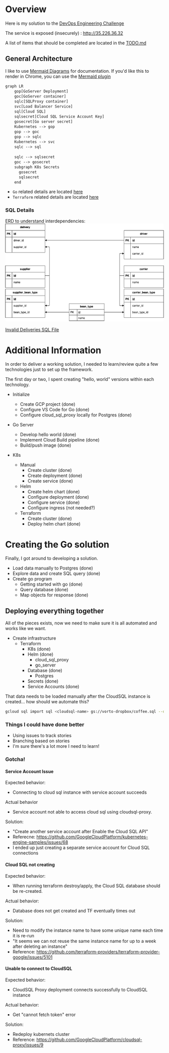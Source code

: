 # Overview

Here is my solution to the [DevOps Engineering Challenge](https://gist.github.com/VortoEng/53a027df8665b2bcca160b8256393f4f)

The service is exposed (insecurely) :
http://35.226.36.32

A list of items that should be completed are located in the [TODO.md](./TODO.md)

## General Architecture

I like to use [Mermaid Diagrams](https://mermaid-js.github.io/mermaid/#/) for documentation.  If you'd like this to render in Chrome, you can use the [Mermaid plugin](https://chrome.google.com/webstore/detail/github-%20-mermaid/goiiopgdnkogdbjmncgedmgpoajilohe?hl=en)

```mermaid
graph LR
    gop[GoServer Deployment]
    goc[GoServer container]
    sqlc[SQLProxy container]
    svc[Load Balancer Service]
    sql[Cloud SQL]
    sqlsecret[Cloud SQL Service Account Key]
    gosecret[Go server secret]
    Kubernetes --> gop
    gop --> goc
    gop --> sqlc
    Kubernetes --> svc
    sqlc --> sql

    sqlc --> sqlsecret
    goc --> gosecret
    subgraph K8s Secrets
      gosecret
      sqlsecret
    end
```

* `Go` related details are located [here](./go/README.md)
* `Terraform` related details are located [here](./terraform/README.md)

### SQL Details

ERD to understand interdependencies:
![img](./doc/vorto_coffee_erd.png)

[Invalid Deliveries SQL File](./manually_deploy/cloudsql/invalid_deliveries.sql)

# Additional Information

In order to deliver a working solution, I needed to learn/review quite a few technologies just to set up the framework.

The first day or two, I spent creating "hello, world" versions within each technology.

* Initialize
    * Create GCP project (done)
    * Configure VS Code for Go (done)
    * Configure cloud_sql_proxy locally for Postgres (done)

* Go Server
    * Develop hello world (done)
    * Implement Cloud Build pipeline (done)
    * Build/push image (done)
* K8s
    * Manual
        * Create cluster (done)
        * Create deployment (done)
        * Create service (done)
    * Helm
        * Create helm chart (done)
        * Configure deployment (done)
        * Configure service (done)
        * Configure ingress (not needed?)
    * Terraform
        * Create cluster (done)
        * Deploy helm chart (done)

# Creating the Go solution

Finally, I got around to developing a solution.

* Load data manually to Postgres (done)
* Explore data and create SQL query (done)
* Create go program
    * Getting started with go (done)
    * Query database (done)
    * Map objects for response (done)

## Deploying everything together

All of the pieces exists, now we need to make sure it is all automated and works like we want.

* Create infrastructure
    * Terraform
        * K8s (done)
        * Helm (done)
            * cloud_sql_proxy
            * go_server
        * Database (done)
            * Postgres
        * Secrets (done)
        * Service Accounts (done)

That data needs to be loaded manually after the CloudSQL instance is created... how should we automate this?
```sh
gcloud sql import sql <cloudsql-name> gs://vorto-dropbox/coffee.sql --database public --user postgres
```

### Things I could have done better

* Using issues to track stories
* Branching based on stories
* I'm sure there's a lot more I need to learn!

### Gotcha!

#### Service Account Issue

Expected behavior:
* Connecting to cloud sql instance with service account succeeds

Actual behavior
* Service account not able to access cloud sql using cloudsql-proxy.

Solution:
* "Create another service account after Enable the Cloud SQL API"
* Referecne: https://github.com/GoogleCloudPlatform/kubernetes-engine-samples/issues/68
* I ended up just creating a separate service account for Cloud SQL connections

#### Cloud SQL not creating

Expected behavior:
* When running terraform destroy/apply, the Cloud SQL database should be re-created.

Actual behavior:
* Database does not get created and TF eventually times out

Solution:
* Need to modify the instance name to have some unique name each time it is re-run
* "It seems we can not reuse the same instance name for up to a week after deleting an instance"
* Reference: https://github.com/terraform-providers/terraform-provider-google/issues/5101

#### Unable to connect to CloudSQL

Expected behavior:
* CloudSQL Proxy deployment connects successfully to CloudSQL instance

Actual behavior:
* Get "cannot fetch token" error

Solution:
* Redeploy kubernets cluster
* Reference: https://github.com/GoogleCloudPlatform/cloudsql-proxy/issues/9